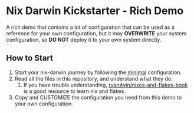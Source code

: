 # Nix Darwin Kickstarter - Rich Demo

A rich demo that contains a lot of configuration that can be used as a reference for your own configuration, but it may **OVERWRITE** your system configuration, 
so **DO NOT** deploy it to your own system directly.


## How to Start

1. Start your nix-darwin journey by following the [minimal](../minimal) configuration.
2. Read all the files in this repository, and understand what they do.
   1. If you have trouble understanding, [ryan4yin/nixos-and-flakes-book](https://github.com/ryan4yin/nixos-and-flakes-book) is a good resource to learn nix and flakes.
3. Copy and CUSTOMIZE the configuration you need from this demo to your own configuration.

